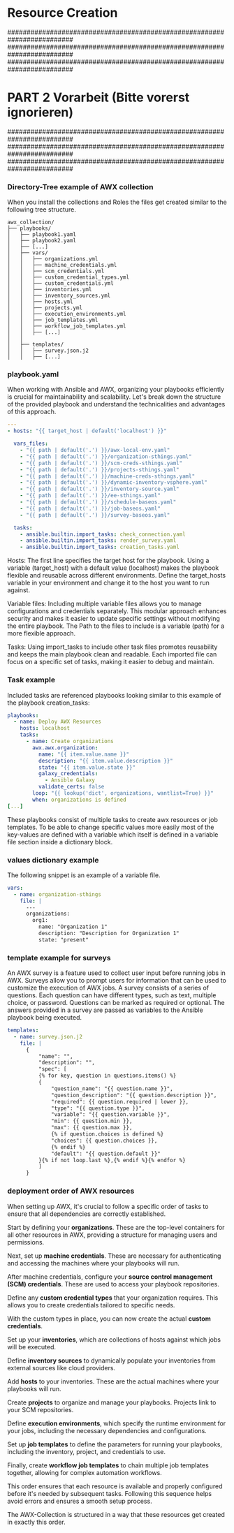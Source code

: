 # Resource Creation

#########################################################################
#########################################################################
#########################################################################

# PART 2 Vorarbeit (Bitte vorerst ignorieren)

#########################################################################
#########################################################################
#########################################################################

### Directory-Tree example of AWX collection

When you install the collections and Roles the files get created similar to the following tree structure.

```
awx_collection/
├── playbooks/
│   ├── playbook1.yaml
│   ├── playbook2.yaml
│   ├── [...]
│   ├── vars/
│   │   ├── organizations.yml
│   │   ├── machine_credentials.yml
│   │   ├── scm_credentials.yml
│   │   ├── custom_credential_types.yml
│   │   ├── custom_credentials.yml
│   │   ├── inventories.yml
│   │   ├── inventory_sources.yml
│   │   ├── hosts.yml
│   │   ├── projects.yml
│   │   ├── execution_environments.yml
│   │   ├── job_templates.yml
│   │   ├── workflow_job_templates.yml
│   │   ├── [...]
│   │   
│   ├── templates/
│   │   ├── survey.json.j2
│   │   ├── [...]

```

### playbook.yaml

When working with Ansible and AWX, organizing your playbooks efficiently is crucial for maintainability and scalability. Let's break down the structure of the provided playbook and understand the technicalities and advantages of this approach.

```yaml
---
- hosts: "{{ target_host | default('localhost') }}"

  vars_files:
    - "{{ path | default('.') }}/awx-local-env.yaml"
    - "{{ path | default('.') }}/organization-sthings.yaml"
    - "{{ path | default('.') }}/scm-creds-sthings.yaml"
    - "{{ path | default('.') }}/projects-sthings.yaml"
    - "{{ path | default('.') }}/machine-creds-sthings.yaml"
    - "{{ path | default('.') }}/dynamic-inventory-vsphere.yaml"
    - "{{ path | default('.') }}/inventory-source.yaml"
    - "{{ path | default('.') }}/ee-sthings.yaml"
    - "{{ path | default('.') }}/schedule-baseos.yaml"
    - "{{ path | default('.') }}/job-baseos.yaml"
    - "{{ path | default('.') }}/survey-baseos.yaml"

  tasks:
    - ansible.builtin.import_tasks: check_connection.yaml
    - ansible.builtin.import_tasks: render_survey.yaml
    - ansible.builtin.import_tasks: creation_tasks.yaml
```

Hosts:
The first line specifies the target host for the playbook. Using a variable (target_host) with a default value (localhost) makes the playbook flexible and reusable across different environments. Define the target_hosts variable in your environment and change it to the host you want to run against.

Variable files:
Including multiple variable files allows you to manage configurations and credentials separately. This modular approach enhances security and makes it easier to update specific settings without modifying the entire playbook. The Path to the files to include is a variable (path) for a more flexible approach.

Tasks:
Using import_tasks to include other task files promotes reusability and keeps the main playbook clean and readable. Each imported file can focus on a specific set of tasks, making it easier to debug and maintain.

### Task example

Included tasks are referenced playbooks looking similar to this example of the playbook creation_tasks:

```yaml
playbooks:
  - name: Deploy AWX Resources
    hosts: localhost
    tasks:
      - name: Create organizations
        awx.awx.organization:
          name: "{{ item.value.name }}"
          description: "{{ item.value.description }}"
          state: "{{ item.value.state }}"
          galaxy_credentials:
            - Ansible Galaxy
          validate_certs: false
        loop: "{{ lookup('dict', organizations, wantlist=True) }}"
        when: organizations is defined
[...]
```

These playbooks consist of multiple tasks to create awx resources or job templates. To be able to change specific values more easily most of the key-values are defined with a variable which itself is defined in a variable file section inside a dictionary block.

### values dictionary example

 The following snippet is an example of a variable file.

```yaml
vars:
  - name: organization-sthings
    file: |
      ---
      organizations:
        org1:
          name: "Organization 1"
          description: "Description for Organization 1"
          state: "present"
```

### template example for surveys

An AWX survey is a feature used to collect user input before running jobs in AWX. Surveys allow you to prompt users for information that can be used to customize the execution of AWX jobs. A survey consists of a series of questions. Each question can have different types, such as text, multiple choice, or password. Questions can be marked as required or optional. The answers provided in a survey are passed as variables to the Ansible playbook being executed.

```yaml
templates:
  - name: survey.json.j2
    file: |
      {
          "name": "",
          "description": "",
          "spec": [
          {% for key, question in questions.items() %}
          {
              "question_name": "{{ question.name }}",
              "question_description": "{{ question.description }}",
              "required": {{ question.required | lower }},
              "type": "{{ question.type }}",
              "variable": "{{ question.variable }}",
              "min": {{ question.min }},
              "max": {{ question.max }},
              {% if question.choices is defined %}
              "choices": {{ question.choices }},
              {% endif %}
              "default": "{{ question.default }}"
          }{% if not loop.last %},{% endif %}{% endfor %}
          ]
      }
```

### deployment order of AWX resources

When setting up AWX, it's crucial to follow a specific order of tasks to ensure that all dependencies are correctly established.

Start by defining your **organizations**. These are the top-level containers for all other resources in AWX, providing a structure for managing users and permissions.

Next, set up **machine credentials**. These are necessary for authenticating and accessing the machines where your playbooks will run.

After machine credentials, configure your **source control management (SCM) credentials**. These are used to access your playbook repositories.

Define any **custom credential types** that your organization requires. This allows you to create credentials tailored to specific needs.

With the custom types in place, you can now create the actual **custom credentials**.

Set up your **inventories**, which are collections of hosts against which jobs will be executed.

Define **inventory sources** to dynamically populate your inventories from external sources like cloud providers.

Add **hosts** to your inventories. These are the actual machines where your playbooks will run.

Create **projects** to organize and manage your playbooks. Projects link to your SCM repositories.

Define **execution environments**, which specify the runtime environment for your jobs, including the necessary dependencies and configurations.

Set up **job templates** to define the parameters for running your playbooks, including the inventory, project, and credentials to use.

Finally, create **workflow job templates** to chain multiple job templates together, allowing for complex automation workflows.

This order ensures that each resource is available and properly configured before it's needed by subsequent tasks. Following this sequence helps avoid errors and ensures a smooth setup process.

The AWX-Collection is structured in a way that these resources get created in exactly this order.

